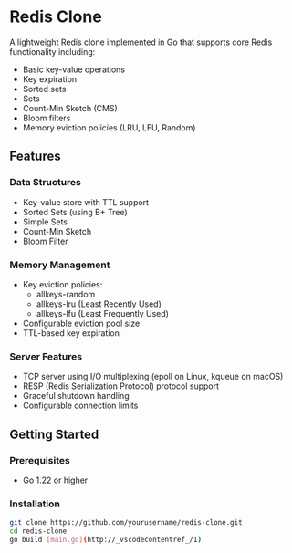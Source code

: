 # Redis Clone

A lightweight Redis clone implemented in Go that supports core Redis functionality including:

- Basic key-value operations
- Key expiration
- Sorted sets
- Sets
- Count-Min Sketch (CMS)
- Bloom filters
- Memory eviction policies (LRU, LFU, Random)

## Features

### Data Structures
- Key-value store with TTL support
- Sorted Sets (using B+ Tree)
- Simple Sets
- Count-Min Sketch
- Bloom Filter 

### Memory Management
- Key eviction policies:
  - allkeys-random
  - allkeys-lru (Least Recently Used)
  - allkeys-lfu (Least Frequently Used)
- Configurable eviction pool size
- TTL-based key expiration

### Server Features
- TCP server using I/O multiplexing (epoll on Linux, kqueue on macOS)
- RESP (Redis Serialization Protocol) protocol support
- Graceful shutdown handling
- Configurable connection limits

## Getting Started

### Prerequisites
- Go 1.22 or higher

### Installation
```bash
git clone https://github.com/yourusername/redis-clone.git
cd redis-clone
go build [main.go](http://_vscodecontentref_/1)